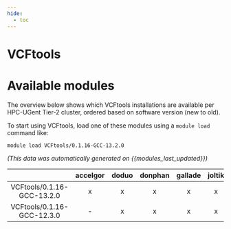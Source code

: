 ```yaml
---
hide:
  - toc
---
```


VCFtools
========

# Available modules


The overview below shows which VCFtools installations are available per HPC-UGent Tier-2 cluster, ordered based on software version (new to old).

To start using VCFtools, load one of these modules using a `module load` command like:

```shell
module load VCFtools/0.1.16-GCC-13.2.0
```

*(This data was automatically generated on {{modules_last_updated}})*  

| |accelgor|doduo|donphan|gallade|joltik|litleo|shinx|
| :---: | :---: | :---: | :---: | :---: | :---: | :---: | :---: |
|VCFtools/0.1.16-GCC-13.2.0|x|x|x|x|x|x|x|
|VCFtools/0.1.16-GCC-12.3.0|-|x|x|x|x|x|x|
